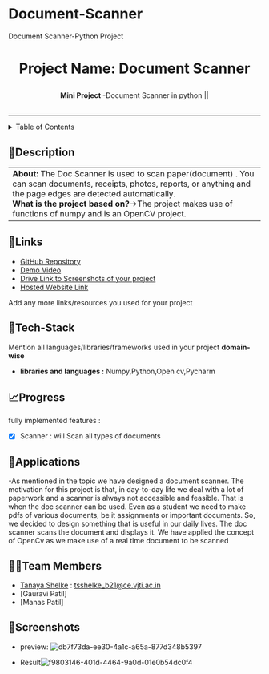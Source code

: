 # Document-Scanner
Document Scanner-Python Project

<h1 align="center">
  
  Project Name: Document Scanner
</h1>

<div align="center">
   <strong>Mini Project </strong> -Document Scanner in python ||  <br> <br>

</div>
<hr>

<details>
<summary>Table of Contents</summary>![db7f73da-ee30-4a1c-a65a-877d348b5397](https://user-images.githubusercontent.com/114346679/227227034-6142abe5-e207-4289-80ef-337888e98ef6.jpg)


- [Description](#description)
- [Links](#links)
- [Tech Stack](#tech-stack)


- [Applications](#applications)

- [Team Members](#team-members)
- [Mentors](#mentors)
- [Screenshots](#screenshots)

</details>

## 📝Description

<table>
  <tr>
    <td>
       <strong>About:</strong> The Doc Scanner is used to scan paper(document) . You can scan documents, receipts, photos, reports, or anything and the page edges are detected automatically.
       <br>
       <strong>What is the project based on?</strong>→The project makes use of functions of numpy and is an OpenCV project.
    
   
  </td>
 </tr>
</table>

## 🔗Links

- [GitHub Repository](https://github.com/rohanfatehchandka/Inheritance)
- [Demo Video](https://drive.google.com/file/d/1bnKnUom8AqrgfPURdQmmXl5GzxgywENu/view?usp=sharing)
- [Drive Link to Screenshots of your project](https://drive.google.com/drive/folders/1hZTCHkw_yaMnJ_c1jsrRcVmwoz0eGZFA?usp=sharing)
- [Hosted Website Link](https://frontend-fw.vercel.app/)



Add any more links/resources you used for your project

## 🤖Tech-Stack

Mention all languages/libraries/frameworks used in your project **domain-wise**   


- **libraries and languages :** Numpy,Python,Open cv,Pycharm


## 📈Progress

 fully implemented features :

- [x] Scanner : will Scan all types of documents 



## 💸Applications
-As mentioned in the topic we have designed a document scanner. The motivation for this project is that, in day-to-day life we deal with a lot of paperwork and a scanner is always not accessible and feasible. That is when the doc scanner can be used. Even as a student we need to make pdfs of various documents, be it assignments or important documents. So, we decided to design something that is useful in our daily lives.
The doc scanner scans the document and displays it. We have applied the concept of OpenCv as we make use of a real time document to be scanned



 

## 👨‍💻Team Members


 - [Tanaya Shelke](https://github.com/tanayaa1) :  tsshelke_b21@ce.vjti.ac.in
 - [Gauravi Patil] 
 - [Manas Patil]
 



## 📱Screenshots
- preview:
![db7f73da-ee30-4a1c-a65a-877d348b5397](https://user-images.githubusercontent.com/114346679/227227114-0b82a88a-65b7-4505-9c5e-8da42101e46b.jpg)



- Result![f9803146-401d-4464-9a0d-01e0b54dc0f4](https://user-images.githubusercontent.com/114346679/227227379-77b52e7d-0be3-467c-b7f2-eccc6bac3c0e.jpg)



